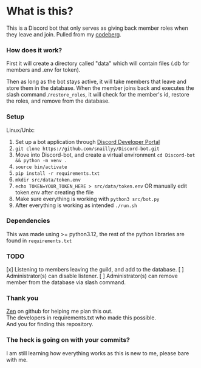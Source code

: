 # What is this?
This is a Discord bot that only serves as giving back member roles when they leave and join.
Pulled from my [codeberg](https://codeberg.org/snaily/Discord-bot).

### How does it work?
First it will create a directory called "data" which will contain files (.db for members and .env for token).

Then as long as the bot stays active, it will take members that leave and store them in the database.
When the member joins back and executes the slash command `/restore_roles`, it will check for the member's id, restore the roles, and remove from the database.

### Setup
Linux/Unix:
1. Set up a bot application through [Discord Developer Portal](https://discord.com/developers)
2. `git clone https://github.com/snaillyy/Discord-bot.git`
3. Move into Discord-bot, and create a virtual environment `cd Discord-bot && python -m venv .`
4. `source bin/activate`
5. `pip install -r requirements.txt`
6. `mkdir src/data/token.env`
7. `echo TOKEN=YOUR_TOKEN_HERE > src/data/token.env` OR manually edit token.env after creating the file
8. Make sure everything is working with `python3 src/bot.py`
9. After everything is working as intended `./run.sh`

### Dependencies
This was made using >= python3.12, the rest of the python libraries are found in `requirements.txt`

### TODO
[x] Listening to members leaving the guild, and add to the database.
[ ] Administrator(s) can disable listener.
[ ] Administrator(s) can remove member from the database via slash command.

### Thank you
[Zen](https://github.com/desultory) on github for helping me plan this out.\
The developers in requirements.txt who made this possible.\
And you for finding this repository.

### The heck is going on with your commits?
I am still learning how everything works as this is new to me, please bare with me.
